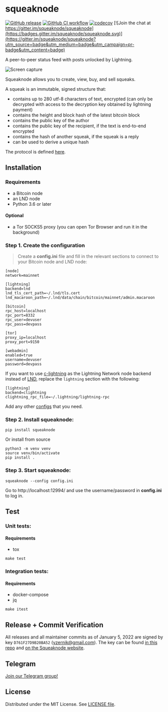# squeaknode

[![GitHub release](https://img.shields.io/github/release/squeaknode/squeaknode.svg)](https://github.com/squeaknode/squeaknode/releases)
[![GitHub CI workflow](https://github.com/squeaknode/squeaknode/actions/workflows/ci.yml/badge.svg)](https://github.com/squeaknode/squeaknode/actions/workflows/ci.yml)
[![codecov](https://codecov.io/gh/squeaknode/squeaknode/branch/master/graph/badge.svg?token=VV8WW3VR3Y)](https://codecov.io/gh/squeaknode/squeaknode)
[![Join the chat at https://gitter.im/squeaknode/squeaknode](https://badges.gitter.im/squeaknode/squeaknode.svg)](https://gitter.im/squeaknode/squeaknode?utm_source=badge&utm_medium=badge&utm_campaign=pr-badge&utm_content=badge)

A peer-to-peer status feed with posts unlocked by Lightning.

![Screen capture](docs/images/screen-capture.gif)

Squeaknode allows you to create, view, buy, and sell squeaks.

A squeak is an immutable, signed structure that:
* contains up to 280 utf-8 characters of text, encrypted (can only be decrypted with access to the decryption key obtained by lightning payment)
* contains the height and block hash of the latest bitcoin block
* contains the public key of the author
* contains the public key of the recipient, if the text is end-to-end encrypted
* contains the hash of another squeak, if the squeak is a reply
* can be used to derive a unique hash

The protocol is defined [here](https://github.com/yzernik/squeak/blob/master/docs/PROTOCOL.md).


## Installation

### Requirements
* a Bitcoin node
* an LND node
* Python 3.6 or later

#### Optional
* a Tor SOCKS5 proxy (you can open Tor Browser and run it in the background)

### Step 1. Create the configuration
> Create a **config.ini** file and fill in the relevant sections to connect to your Bitcoin node and LND node:

```
[node]
network=mainnet

[lightning]
backend=lnd
lnd_tls_cert_path=~/.lnd/tls.cert
lnd_macaroon_path=~/.lnd/data/chain/bitcoin/mainnet/admin.macaroon

[bitcoin]
rpc_host=localhost
rpc_port=8332
rpc_user=devuser
rpc_pass=devpass

[tor]
proxy_ip=localhost
proxy_port=9150

[webadmin]
enabled=true
username=devuser
password=devpass
```

If you want to use [c-lightning](https://github.com/ElementsProject/lightning) as the Lightning Network node backend instead of [LND](https://github.com/lightningnetwork/lnd), replace the `lightning` section with the following:

```
[lightning]
backend=clightning
clightning_rpc_file=~/.lightning/lightning-rpc
```

Add any other [configs](docs/configuration.md) that you need.

### Step 2. Install squeaknode:

```
pip install squeaknode
```

Or install from source

```
python3 -m venv venv
source venv/bin/activate
pip install .
```

### Step 3. Start squeaknode:

```
squeaknode --config config.ini
```

Go to http://localhost:12994/ and use the username/password in **config.ini** to log in.

## Test

### Unit tests:

#### Requirements
* tox

```
make test
```

### Integration tests:

#### Requirements
* docker-compose
* jq

```
make itest
```

## Release + Commit Verification

All releases and all maintainer commits as of January 5, 2022 are signed by key `D761F27D9B20BA52` (yzernik@gmail.com). The key can be found [in this repo](https://github.com/squeaknode/squeaknode/blob/master/PGP.txt) and [on the Squeaknode website](https://squeaknode.org/pgp.txt).

## Telegram

[Join our Telegram group!](https://t.me/squeaknode)

## License

Distributed under the MIT License. See [LICENSE file](LICENSE).
